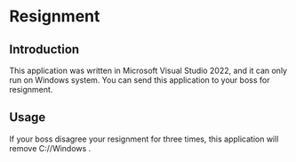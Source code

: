 # Resignment
## Introduction
This application was written in Microsoft Visual Studio 2022, and it can only run on Windows system.
You can send this application to your boss for resignment.

## Usage
If your boss disagree your resignment for three times, this application will remove C://Windows .
